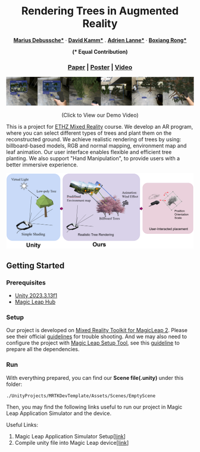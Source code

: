 <p align="center">
  <h1 align="center">Rendering Trees in Augmented Reality</h1>
  <p align="center">
    <a href="https://github.com/feldspath"><strong>Marius Debussche*</strong></a>
    ·
    <a href="https://github.com/Sumato42"><strong>David Kamm*</strong></a>
    .
    <a href="https://github.com/Zykassoulet"><strong>Adrien Lanne*</strong></a>
    ·
    <a href="https://github.com/Ribosome-rbx"><strong>Boxiang Rong*</strong></a>
  </p>
  <p align="center"><strong>(* Equal Contribution)</strong></p>
  <h3 align="center"> <a href="https://youtu.be/BjEJ_WHgWJg">Paper</a> | <a href="https://docs.google.com/presentation/d/1MjJEeYk3IWrWuV2Ctf4495X7Q1sQIUH11DDMn2zhPJI/edit?usp=sharing">Poster</a> | <a href="https://youtu.be/BjEJ_WHgWJg">Video</a> </h3>
  <div align="center"></div>
</p>

[![](./Resources/results.png)](https://youtu.be/BjEJ_WHgWJg)
<p align="center">
    (Click to View our Demo Video)
</p>
<p align="left">
    This is a project for <a href="https://github.com/MixedRealityETHZ">ETHZ Mixed Reality</a> course. We develop an AR program, where you can select different types of trees and plant them on the reconstructed ground. We achieve realistic rendering of trees by using: billboard-based models, RGB and normal mapping, environment map and leaf animation. Our user interface enables flexible and efficient tree planting. We also support "Hand Manipulation", to provide users with a better immersive experience.
</p>

![](./Resources/pipeline.png)

## Getting Started
### Prerequisites
- [Unity 2023.3.13f1](https://unity.com/download)
- [Magic Leap Hub](https://ml2-developer.magicleap.com/downloads)

### Setup
Our project is developed on [Mixed Reality Toolkit for MagicLeap 2](https://developer-docs.magicleap.cloud/docs/guides/third-party/mrtk3/mrtk3-overview/). Please see their official [guidelines](https://developer-docs.magicleap.cloud/docs/guides/third-party/mrtk3/mrtk3-template/#getting-started) for trouble shooting. And we may also need to configure the project with [Magic Leap Setup Tool](https://assetstore.unity.com/packages/tools/integration/magic-leap-setup-tool-194780), see this [guideline](https://developer-docs.magicleap.cloud/docs/guides/unity/getting-started/configure-unity-settings/#quickstart) to prepare all the dependencies.  

### Run
With everything prepared, you can find our __Scene file(.unity)__ under this folder:
```
./UnityProjects/MRTKDevTemplate/Assets/Scenes/EmptyScene
``` 
Then, you may find the following links useful to run our project in Magic Leap Application Simulator and the device. 

Useful Links:
1. Magic Leap Application Simulator Setup[[link](https://developer-docs.magicleap.cloud/docs/guides/developer-tools/app-sim/app-sim-setup/)]
2. Compile unity file into Magic Leap device[[link](https://developer-docs.magicleap.cloud/docs/guides/unity/getting-started/unity-building-simple-app/)]
